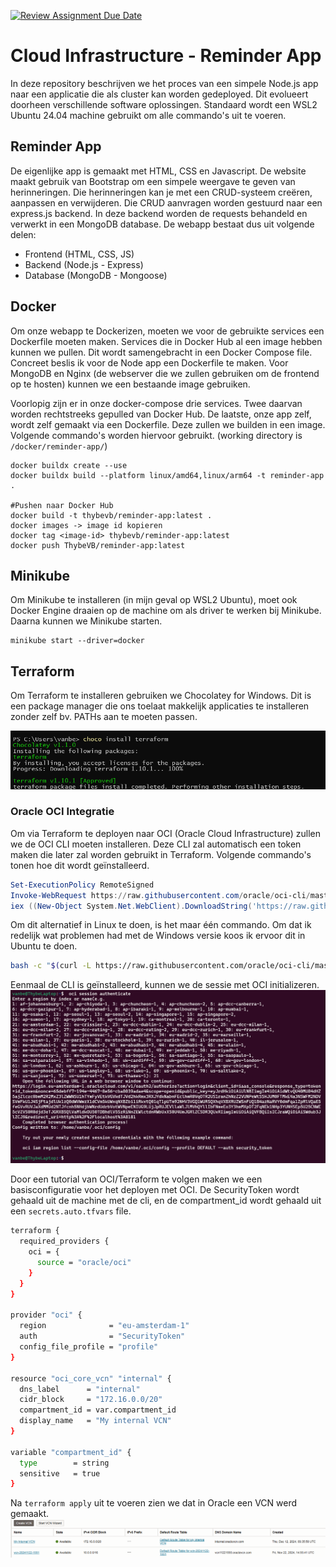 [![Review Assignment Due Date](https://classroom.github.com/assets/deadline-readme-button-22041afd0340ce965d47ae6ef1cefeee28c7c493a6346c4f15d667ab976d596c.svg)](https://classroom.github.com/a/x34QSMR0)

# Cloud Infrastructure - Reminder App

In deze repository beschrijven we het proces van een simpele Node.js app naar een applicatie die als cluster kan worden gedeployed. Dit evolueert doorheen verschillende software oplossingen. Standaard wordt een WSL2 Ubuntu 24.04 machine gebruikt om alle commando's uit te voeren. 

## Reminder App

De eigenlijke app is gemaakt met HTML, CSS en Javascript. De website maakt gebruik van Bootstrap om een simpele weergave te geven van herinneringen. Die herinneringen kan je met een CRUD-systeem creëren, aanpassen en verwijderen. Die CRUD aanvragen worden gestuurd naar een express.js backend. In deze backend worden de requests behandeld en verwerkt in een MongoDB database.
De webapp bestaat dus uit volgende delen:

-   Frontend (HTML, CSS, JS)
-   Backend (Node.js - Express)
-   Database (MongoDB - Mongoose)

## Docker

Om onze webapp te Dockerizen, moeten we voor de gebruikte services een Dockerfile moeten maken. Services die in Docker Hub al een image hebben kunnen we pullen. Dit wordt samengebracht in een Docker Compose file. Concreet beslis ik voor de Node app een Dockerfile te maken. Voor MongoDB en Nginx (de webserver die we zullen gebruiken om de frontend op te hosten) kunnen we een bestaande image gebruiken.

Voorlopig zijn er in onze docker-compose drie services. Twee daarvan worden rechtstreeks gepulled van Docker Hub. De laatste, onze app zelf, wordt zelf gemaakt via een Dockerfile. Deze zullen we builden in een image.
Volgende commando's worden hiervoor gebruikt. (working directory is `/docker/reminder-app/`)

```console
docker buildx create --use
docker buildx build --platform linux/amd64,linux/arm64 -t reminder-app .

#Pushen naar Docker Hub
docker build -t thybevb/reminder-app:latest .
docker images -> image id kopieren
docker tag <image-id> thybevb/reminder-app:latest
docker push ThybeVB/reminder-app:latest
```

## Minikube

Om Minikube te installeren (in mijn geval op WSL2 Ubuntu), moet ook Docker Engine draaien op de machine om als driver te werken bij Minikube. Daarna kunnen we Minikube starten.

```console
minikube start --driver=docker
```


## Terraform

Om Terraform te installeren gebruiken we Chocolatey for Windows. Dit is een package manager die ons toelaat makkelijk applicaties te installeren zonder zelf bv. PATHs aan te moeten passen.

![Chocolatey Terraform](./md-images/terraform_chocolatey.png)

### Oracle OCI Integratie

Om via Terraform te deployen naar OCI (Oracle Cloud Infrastructure) zullen we de OCI CLI moeten installeren. Deze CLI zal automatisch een token maken die later zal worden gebruikt in Terraform. Volgende commando's tonen hoe dit wordt geïnstalleerd.

```powershell
Set-ExecutionPolicy RemoteSigned
Invoke-WebRequest https://raw.githubusercontent.com/oracle/oci-cli/master/scripts/install/install.ps1 -OutFile install.ps1
iex ((New-Object System.Net.WebClient).DownloadString('https://raw.githubusercontent.com/oracle/oci-cli/master/scripts/install/install.ps1'))
```

Om dit alternatief in Linux te doen, is het maar één commando. Om dat ik redelijk wat problemen had met de Windows versie koos ik ervoor dit in Ubuntu te doen.

```bash
bash -c "$(curl -L https://raw.githubusercontent.com/oracle/oci-cli/master/scripts/install/install.sh)"
```

Eenmaal de CLI is geïnstalleerd, kunnen we de sessie met OCI initializeren.
![Terraform OCI Config 1](./md-images/terraform_oci_config1.png)

Door een tutorial van OCI/Terraform te volgen maken we een basisconfiguratie voor het deployen met OCI. De SecurityToken wordt gehaald uit de machine met de cli, en de compartment_id wordt gehaald uit een `secrets.auto.tfvars` file.

```bash
terraform {
  required_providers {
    oci = {
      source = "oracle/oci"
    }
  }
}

provider "oci" {
  region              = "eu-amsterdam-1"
  auth                = "SecurityToken"
  config_file_profile = "profile"
}

resource "oci_core_vcn" "internal" {
  dns_label      = "internal"
  cidr_block     = "172.16.0.0/20"
  compartment_id = var.compartment_id
  display_name   = "My internal VCN"
}

variable "compartment_id" {
  type        = string
  sensitive   = true
}
```

Na ```terraform apply``` uit te voeren zien we dat in Oracle een VCN werd gemaakt.
![VCN Created](./md-images/terraform-vcn-1.png.png)

